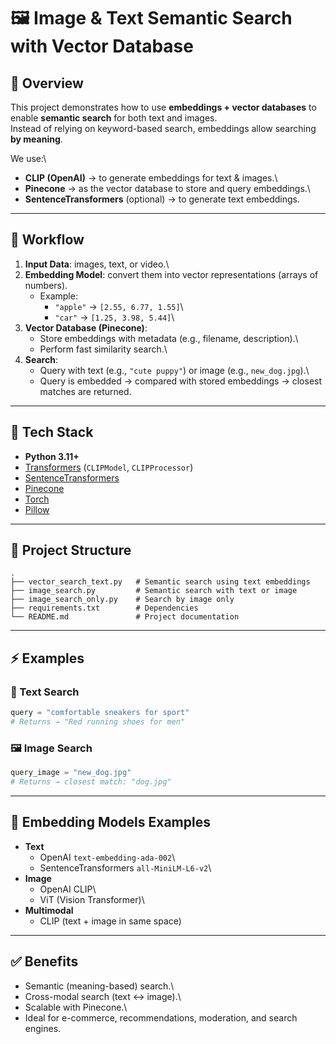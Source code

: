 # 🖼️ Image & Text Semantic Search with Vector Database

## 📌 Overview

This project demonstrates how to use **embeddings + vector databases**
to enable **semantic search** for both text and images.\
Instead of relying on keyword-based search, embeddings allow searching
**by meaning**.

We use:\
- **CLIP (OpenAI)** → to generate embeddings for text & images.\
- **Pinecone** → as the vector database to store and query embeddings.\
- **SentenceTransformers** (optional) → to generate text embeddings.

------------------------------------------------------------------------

## 🚀 Workflow

1.  **Input Data**: images, text, or video.\
2.  **Embedding Model**: convert them into vector representations
    (arrays of numbers).
    -   Example:
        -   `"apple"` → `[2.55, 6.77, 1.55]`\
        -   `"car"` → `[1.25, 3.98, 5.44]`\
3.  **Vector Database (Pinecone)**:
    -   Store embeddings with metadata (e.g., filename, description).\
    -   Perform fast similarity search.\
4.  **Search**:
    -   Query with text (e.g., `"cute puppy"`) or image (e.g.,
        `new_dog.jpg`).\
    -   Query is embedded → compared with stored embeddings → closest
        matches are returned.

------------------------------------------------------------------------

## 🔧 Tech Stack

-   **Python 3.11+**
-   [Transformers](https://huggingface.co/transformers/) (`CLIPModel`,
    `CLIPProcessor`)
-   [SentenceTransformers](https://www.sbert.net/)
-   [Pinecone](https://www.pinecone.io/)
-   [Torch](https://pytorch.org/)
-   [Pillow](https://pillow.readthedocs.io/)

------------------------------------------------------------------------

## 📂 Project Structure

    .
    ├── vector_search_text.py   # Semantic search using text embeddings
    ├── image_search.py         # Semantic search with text or image
    ├── image_search_only.py    # Search by image only
    ├── requirements.txt        # Dependencies
    └── README.md               # Project documentation

------------------------------------------------------------------------

## ⚡ Examples

### 🔎 Text Search

``` python
query = "comfortable sneakers for sport"
# Returns → "Red running shoes for men"
```

### 🖼️ Image Search

``` python
query_image = "new_dog.jpg"
# Returns → closest match: "dog.jpg"
```

------------------------------------------------------------------------

## 🌟 Embedding Models Examples

-   **Text**
    -   OpenAI `text-embedding-ada-002`\
    -   SentenceTransformers `all-MiniLM-L6-v2`\
-   **Image**
    -   OpenAI CLIP\
    -   ViT (Vision Transformer)\
-   **Multimodal**
    -   CLIP (text + image in same space)

------------------------------------------------------------------------

## ✅ Benefits

-   Semantic (meaning-based) search.\
-   Cross-modal search (text ↔ image).\
-   Scalable with Pinecone.\
-   Ideal for e-commerce, recommendations, moderation, and search
    engines.
